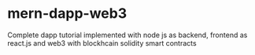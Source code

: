 # mern-dapp-web3
Complete dapp tutorial implemented with node js as backend, frontend as react.js and web3 with blockhcain solidity smart contracts
